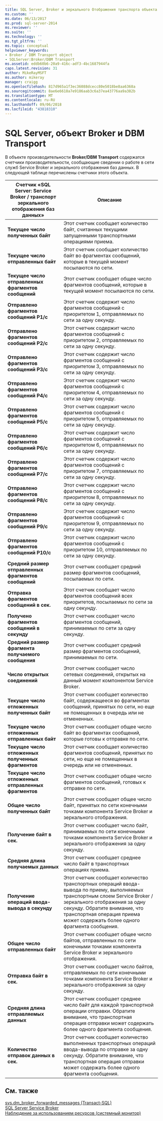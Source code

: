 ```yaml
---
title: SQL Server, Broker и зеркального Отображения транспорта объекта | Документация Майкрософт
ms.custom: ''
ms.date: 06/13/2017
ms.prod: sql-server-2014
ms.reviewer: ''
ms.suite: ''
ms.technology: ''
ms.tgt_pltfrm: ''
ms.topic: conceptual
helpviewer_keywords:
- Broker / DBM Transport object
- SQLServer:Broker/DBM Transport
ms.assetid: eddb60b6-20a9-416c-adf3-4bc1687944fa
caps.latest.revision: 31
author: MikeRayMSFT
ms.author: mikeray
manager: craigg
ms.openlocfilehash: 817d965a1f3ec36088dcecc80e5018be8aa6368a
ms.sourcegitcommit: 8ae6e6618a7e9186aab3c6a37ea43776aa9a382b
ms.translationtype: MT
ms.contentlocale: ru-RU
ms.lasthandoff: 09/06/2018
ms.locfileid: "43818310"
---
```

# <a name="sql-server-broker-and-dbm-transport-object"></a>SQL Server, объект Broker и DBM Transport
  В объекте производительности **Broker/DBM Transport** содержатся счетчики производительности, сообщающие сведении о работе в сети служб Service Broker и зеркального отображения баз данных. В следующей таблице перечислены счетчики этого объекта.  
  
|Счетчик «SQL Server: Service Broker / транспорт зеркального отображения баз данных»|Описание|  
|------------------------------------------------|-----------------|  
|**Текущее число полученных байт**|Этот счетчик сообщает количество байт, считанных текущими запущенными транспортными операциями приема.|  
|**Текущее число отправленных байт**|Этот счетчик сообщает количество байт во фрагментах сообщений, которые в текущей момент посылаются по сети.|  
|**Текущее число отправленных фрагментов сообщений**|Этот счетчик сообщает общее число фрагментов сообщений, которые в текущей момент посылаются по сети.|  
|**Отправлено фрагментов сообщений P1/с**|Этот счетчик содержит число фрагментов сообщений с приоритетом 1, отправляемых по сети за одну секунду.|  
|**Отправлено фрагментов сообщений P2/с**|Этот счетчик содержит число фрагментов сообщений с приоритетом 2, отправляемых по сети за одну секунду.|  
|**Отправлено фрагментов сообщений P3/с**|Этот счетчик содержит число фрагментов сообщений с приоритетом 3, отправляемых по сети за одну секунду.|  
|**Отправлено фрагментов сообщений P4/с**|Этот счетчик содержит число фрагментов сообщений с приоритетом 4, отправляемых по сети за одну секунду.|  
|**Отправлено фрагментов сообщений P5/с**|Этот счетчик содержит число фрагментов сообщений с приоритетом 5, отправляемых по сети за одну секунду.|  
|**Отправлено фрагментов сообщений P6/с**|Этот счетчик содержит число фрагментов сообщений с приоритетом 6, отправляемых по сети за одну секунду.|  
|**Отправлено фрагментов сообщений P7/с**|Этот счетчик содержит число фрагментов сообщений с приоритетом 7, отправляемых по сети за одну секунду.|  
|**Отправлено фрагментов сообщений P8/с**|Этот счетчик содержит число фрагментов сообщений с приоритетом 8, отправляемых по сети за одну секунду.|  
|**Отправлено фрагментов сообщений P9/с**|Этот счетчик содержит число фрагментов сообщений с приоритетом 9, отправляемых по сети за одну секунду.|  
|**Отправлено фрагментов сообщений P10/с**|Этот счетчик содержит число фрагментов сообщений с приоритетом 10, отправляемых по сети за одну секунду.|  
|**Средний размер отправленных фрагментов сообщений**|Этот счетчик сообщает средний размер фрагментов сообщений, посылаемых по сети.|  
|**Отправка фрагментов сообщений в сек.**|Этот счетчик сообщает число фрагментов сообщений всех приоритетов, посылаемых по сети за одну секунду.|  
|**Получено фрагментов сообщений в секунду**|Этот счетчик сообщает число фрагментов сообщений, принимаемых по сети за одну секунду.|  
|**Средний размер фрагмента получаемого сообщения**|Этот счетчик сообщает средний размер фрагментов сообщений, принимаемых по сети.|  
|**Число открытых соединений**|Этот счетчик сообщает число сетевых соединений, открытых на данный момент компонентом Service Broker.|  
|**Текущее число отложенных полученных байт**|Этот счетчик сообщает количество байт, содержащееся во фрагментах сообщений, принятых по сети, но еще не помещенных в очередь или не отмененных.|  
|**Текущее число отложенных отправленных байт**|Этот счетчик сообщает общее число байт во фрагментах сообщений, которые готовы к отправке по сети.|  
|**Текущее число отложенных полученных фрагментов**|Этот счетчик сообщает количество фрагментов сообщений, принятых по сети, но еще не помещенных в очередь или не отмененных.|  
|**Текущее число отложенных отправленных фрагментов**|Этот счетчик сообщает общее число фрагментов сообщений, готовых к отправке по сети.|  
|**Общее число полученных байт**|Этот счетчик сообщает общее число байт, принятых по сети конечными точками компонента Service Broker и зеркального отображения.|  
|**Получение байт в сек.**|Этот счетчик сообщает число байт, принимаемых по сети конечными точками компонента Service Broker и зеркального отображения за одну секунду.|  
|**Средняя длина получаемых данных**|Этот счетчик сообщает среднее число байт в транспортных операциях приема.|  
|**Получение операций ввода-вывода в секунду**|Этот счетчик сообщает количество транспортных операций ввода-вывода по приему, выполняемых транспортным слоем Service Broker / зеркального отображения за одну секунду. Обратите внимание, что транспортная операция приема может содержать более одного фрагмента сообщения.|  
|**Общее число отправленных байт**|Этот счетчик сообщает общее число байтов, отправленных по сети конечными точками компонента Service Broker и зеркального отображения.|  
|**Отправка байт в сек.**|Этот счетчик сообщает число байтов, отправляемых по сети конечными точками компонента Service Broker и зеркального отображения за одну секунду.|  
|**Средняя длина отправляемых данных**|Этот счетчик сообщает среднее число байт для каждой транспортной операции отправки. Обратите внимание, что транспортная операция отправки может содержать более одного фрагмента сообщения.|  
|**Количество отправок данных в сек.**|Этот счетчик сообщает количество выполненных транспортных операций ввода-вывода по отправке за одну секунду. Обратите внимание, что транспортная операция отправки может содержать более одного фрагмента сообщения.|  
  
## <a name="see-also"></a>См. также  
 [sys.dm_broker_forwarded_messages (Transact-SQL)](/sql/relational-databases/system-dynamic-management-views/sys-dm-broker-forwarded-messages-transact-sql)   
 [SQL Server Service Broker](../../database-engine/configure-windows/sql-server-service-broker.md)   
 [Наблюдение за использованием ресурсов (системный монитор)](monitor-resource-usage-system-monitor.md)  
  
  
